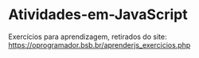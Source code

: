 # Atividades-em-JavaScript
Exercícios para aprendizagem, retirados do site: https://oprogramador.bsb.br/aprenderjs_exercicios.php
